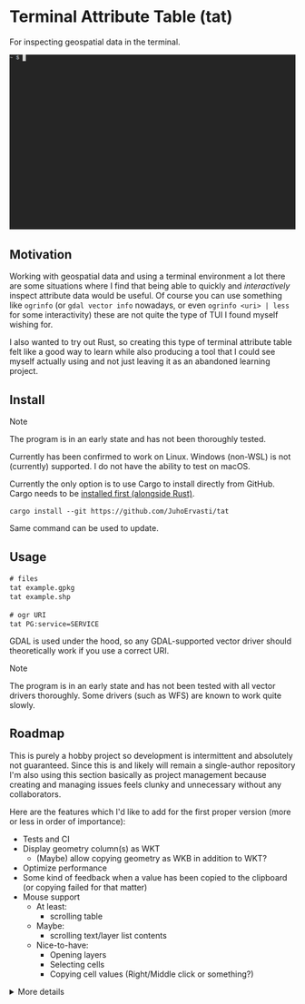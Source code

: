 # Terminal Attribute Table (tat)

For inspecting geospatial data in the terminal.

![](img/demo.gif)

## Motivation

Working with geospatial data and using a terminal environment a lot there are some situations
where I find that being able to quickly and _interactively_ inspect attribute data would be useful.
Of course you can use something like `ogrinfo` (or `gdal vector info` nowadays, or even
`ogrinfo <uri> | less` for some interactivity) these are not quite the type of TUI I found myself
wishing for.

I also wanted to try out Rust, so creating this type of terminal attribute table felt like a good
way to learn while also producing a tool that I could see myself actually using and not just leaving
it as an abandoned learning project.

## Install

> [!NOTE]
> The program is in an early state and has not been thoroughly tested.

Currently has been confirmed to work on Linux. Windows (non-WSL) is not (currently) supported.
I do not have the ability to test on macOS.

Currently the only option is to use Cargo to install directly from GitHub.
Cargo needs to be [installed first (alongside Rust)](https://doc.rust-lang.org/cargo/getting-started/installation.html).

```shell
cargo install --git https://github.com/JuhoErvasti/tat
```

Same command can be used to update.

## Usage

```shell
# files
tat example.gpkg
tat example.shp

# ogr URI
tat PG:service=SERVICE
```

GDAL is used under the hood, so any GDAL-supported vector driver should theoretically work if
you use a correct URI.

> [!NOTE]
> The program is in an early state and has not been tested with all vector drivers thoroughly.
> Some drivers (such as WFS) are known to work quite slowly.

## Roadmap

This is purely a hobby project so development is intermittent and absolutely not guaranteed.
Since this is and likely will remain a single-author repository I'm also using this section
basically as project management because creating and managing issues feels clunky and unnecessary
without any collaborators.

Here are the features which I'd like to add for the first proper version (more or less in order of importance):

- Tests and CI
- Display geometry column(s) as WKT
  - (Maybe) allow copying geometry as WKB in addition to WKT?
- Optimize performance
- Some kind of feedback when a value has been copied to the clipboard (or copying failed for that matter)
- Mouse support
  - At least:
    - scrolling table
  - Maybe:
    - scrolling text/layer list contents
  - Nice-to-have:
    - Opening layers
    - Selecting cells
    - Copying cell values (Right/Middle click or something?)

<details>
<summary>More details</summary>
  Following are features which I've thought of but aren't very high in priority.

  Maybe (nice-to-haves):
  - Some support for looking at raster metadata (not displaying raster itself, similar to `gdalinfo`)?
  - Ability to select a whole feature in the attribute table
    - (Maybe) allow selecting multiple features?
    - (Maybe) copy it/them as GeoJSON/GML(?)
  - Allow exporting dataset as a GeoPackage
    - (Maybe) as any ogr-supported driver
    - (Maybe) allow selecting which layers are exported
    - (Maybe) if selecting features are implemented, export only those features

  Unlikely:
  - Raster attribute tables
  - Some way of displaying geometries as other whan WKT/WKB
    - Probably best bet would be to render the geometry as a temporary image and display it with using [viuer](https://github.com/atanunq/viuer)
    - However, this would be a significant undertaking and the actual utility of it is fairly minimal
    - But it would be pretty cool

  Extremely unlikely:
  - Editing of any kind, the main impetus for developing this tool is to just inspect data

  Wontfix:
  - ~~(Maybe) jumping to specific cell?~~
    - I figure there's really no clean solution for this that would be actually convenient

  <details>
  <summary>Completed</summary>

    - Fix issues with some layers not opening in the table
    - Improve performance on large layers (only render what can be seen)
      - Improve performance on opening large layers
    - Fit columns differently so not all are crammed into the table, instead allow browsing them
    - Show FID in table
      - Fix issue with the bottom-most rows not showing
    - Fix issue when attempting navigation on an empty layer
    - Fix issue "Error browsing database for PostGIS Raster tables" when attempting to open with PostGIS driver
    - Fix weird issue with shapefile not being correctly read and (probably?) stderr output from gdal being printed all over the place
      - The worst of it is fixed by setting an error handler for gdal, which currently does nothing special. This is obviously not the best solution,
      maybe we collect the errors and add a pop-up widget to show a log of them or something like that?
    - Show scrollbars for the layer list and the table
      - Also a scrollbar for the columns. Or some other visual indicator when not every column is shown
    - Allow copying value from cell
    - Allow inspecting long attributes better, maybe in a pop-up
    - Allow browsing the dataset / layerinfo blocks if the text overflows
    - Distinguish the "Feature" column more clearly
    - Visual polish
    - Display preview table in Main Menu
    - Jumping to specific FID
  </details>
</details>
